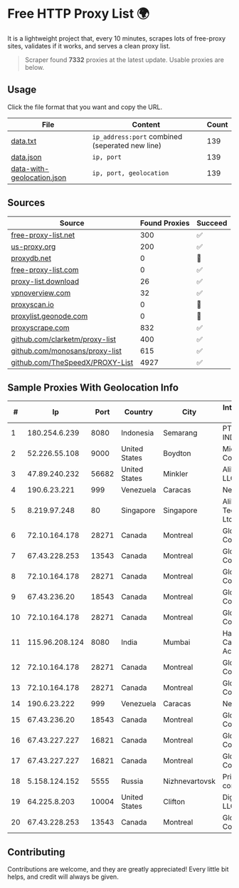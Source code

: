 
# Free HTTP Proxy List 🌍

It is a lightweight project that, every 10 minutes, scrapes lots of free-proxy sites, validates if it works, and serves a clean proxy list.


> Scraper found **7332** proxies at the latest update. Usable proxies are below.

## Usage

Click the file format that you want and copy the URL.


|File|Content|Count|
|----|-------|-----|
|[data.txt](https://raw.githubusercontent.com/themiralay/Proxy-List-World/master/data.txt)|`ip_address:port` combined (seperated new line)|139|
|[data.json](https://raw.githubusercontent.com/themiralay/Proxy-List-World/master/data.json)|`ip, port`|139|
|[data-with-geolocation.json](https://raw.githubusercontent.com/themiralay/Proxy-List-World/master/data-with-geolocation.json)|`ip, port, geolocation`|139|

## Sources

|Source|Found Proxies|Succeed|
|------|-------------|-------|
|[free-proxy-list.net](https://free-proxy-list.net)|300|✅|
|[us-proxy.org](https://www.us-proxy.org)|200|✅|
|[proxydb.net](http://proxydb.net)|0|🚫|
|[free-proxy-list.com](https://free-proxy-list.com/?page=&port=&type%5B%5D=http&type%5B%5D=https&up_time=0&search=Search)|0|✅|
|[proxy-list.download](https://www.proxy-list.download/HTTP)|26|✅|
|[vpnoverview.com](https://vpnoverview.com/privacy/anonymous-browsing/free-proxy-servers)|32|✅|
|[proxyscan.io](https://www.proxyscan.io)|0|🚫|
|[proxylist.geonode.com](https://proxylist.geonode.com/api/proxy-list?limit=300&page=1&sort_by=lastChecked&sort_type=desc&protocols=http,https)|0|🚫|
|[proxyscrape.com](https://api.proxyscrape.com/v2/?request=displayproxies&protocol=http&timeout=10000&country=all&ssl=all&anonymity=all)|832|✅|
|[github.com/clarketm/proxy-list](https://raw.githubusercontent.com/clarketm/proxy-list/master/proxy-list-raw.txt)|400|✅|
|[github.com/monosans/proxy-list](https://raw.githubusercontent.com/monosans/proxy-list/main/proxies/http.txt)|615|✅|
|[github.com/TheSpeedX/PROXY-List](https://raw.githubusercontent.com/TheSpeedX/PROXY-List/master/http.txt)|4927|✅|


## Sample Proxies With Geolocation Info

|#|Ip|Port|Country|City|Internet Service Provider|
|-|--|----|-------|----|-------------------------|
|1|180.254.6.239|8080|Indonesia|Semarang|PT. TELKOM INDONESIA|
|2|52.226.55.108|9000|United States|Boydton|Microsoft Corporation|
|3|47.89.240.232|56682|United States|Minkler|Alibaba.com LLC|
|4|190.6.23.221|999|Venezuela|Caracas|Net Uno|
|5|8.219.97.248|80|Singapore|Singapore|Alibaba (US) Technology Co., Ltd.|
|6|72.10.164.178|28271|Canada|Montreal|GloboTech Communications|
|7|67.43.228.253|13543|Canada|Montreal|GloboTech Communications|
|8|72.10.164.178|28271|Canada|Montreal|GloboTech Communications|
|9|67.43.236.20|18543|Canada|Montreal|GloboTech Communications|
|10|72.10.164.178|28271|Canada|Montreal|GloboTech Communications|
|11|115.96.208.124|8080|India|Mumbai|Hathway IP over Cable Internet Access|
|12|72.10.164.178|28271|Canada|Montreal|GloboTech Communications|
|13|72.10.164.178|28271|Canada|Montreal|GloboTech Communications|
|14|190.6.23.222|999|Venezuela|Caracas|Net Uno|
|15|67.43.236.20|18543|Canada|Montreal|GloboTech Communications|
|16|67.43.227.227|16821|Canada|Montreal|GloboTech Communications|
|17|67.43.227.227|16821|Canada|Montreal|GloboTech Communications|
|18|5.158.124.152|5555|Russia|Nizhnevartovsk|Pride Limited company|
|19|64.225.8.203|10004|United States|Clifton|DigitalOcean, LLC|
|20|67.43.228.253|13543|Canada|Montreal|GloboTech Communications|



## Contributing

Contributions are welcome, and they are greatly appreciated! Every
little bit helps, and credit will always be given.

